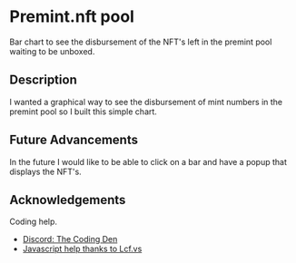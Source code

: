 # Premint.nft pool

Bar chart to see the disbursement of the NFT's left in the premint pool waiting to be unboxed. 

## Description

I wanted a graphical way to see the disbursement of mint numbers in the premint pool so I built this simple chart. 

## Future Advancements

In the future I would like to be able to click on a bar and have a popup that displays the NFT's. 

## Acknowledgements 

Coding help. 
* [Discord: The Coding Den](https://discord.gg/code)
* [Javascript help thanks to Lcf.vs](https://github.com/Lcfvs)
